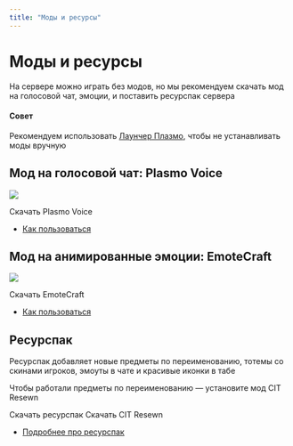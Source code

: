 ```yaml
---
title: "Моды и ресурсы"
---
```


# Моды и ресурсы

На сервере можно играть без модов, но мы рекомендуем скачать мод на голосовой чат, эмоции, и поставить ресурспак сервера

<CustomBlock type="note">

#### Совет

Рекомендуем использовать [Лаунчер Плазмо](/wiki/getting-started#2-скачайте-наш-лаунчер-или-установите-моды), чтобы не устанавливать моды вручную

</CustomBlock>

## Мод на голосовой чат: Plasmo Voice

![](/assets/mods/voice/player_icons.png)

<FatLink href="https://modrinth.com/mod/plasmo-voice">
    Скачать Plasmo Voice
</FatLink>

- [Как пользоваться](/wiki/mods/voice)

## Мод на анимированные эмоции: EmoteCraft

![](/assets/mods/emotes/demo.webp)

<FatLink href="https://modrinth.com/mod/emotecraft">
    Скачать EmoteCraft
</FatLink>

- [Как пользоваться](/wiki/mods/emotes)

## Ресурспак

Ресурспак добавляет новые предметы по переименованию, тотемы со скинами игроков, эмоуты в чате и красивые иконки в табе

Чтобы работали предметы по переименованию — установите мод CIT Resewn

<FatLink href="https://github.com/plasmoapp/plasmo-rp-wiki/raw/main/assets/resources/Plasmo_Pack_1.1.0.zip">
    Скачать ресурспак
</FatLink>

<FatLink href="https://modrinth.com/mod/cit-resewn">
    Скачать CIT Resewn
</FatLink>

- [Подробнее про ресурспак](/wiki/mods/resources)